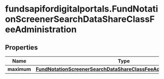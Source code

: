 # fundsapifordigitalportals.FundNotationScreenerSearchDataShareClassFeeAdministration

## Properties

Name | Type | Description | Notes
------------ | ------------- | ------------- | -------------
**maximum** | [**FundNotationScreenerSearchDataShareClassFeeAdministrationMaximum**](FundNotationScreenerSearchDataShareClassFeeAdministrationMaximum.md) |  | [optional] 



